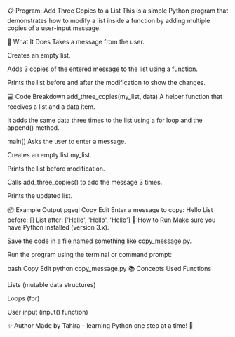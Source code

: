 📋 Program: Add Three Copies to a List
This is a simple Python program that demonstrates how to modify a list inside a function by adding multiple copies of a user-input message.

🧠 What It Does
Takes a message from the user.

Creates an empty list.

Adds 3 copies of the entered message to the list using a function.

Prints the list before and after the modification to show the changes.

💻 Code Breakdown
add_three_copies(my_list, data)
A helper function that receives a list and a data item.

It adds the same data three times to the list using a for loop and the append() method.

main()
Asks the user to enter a message.

Creates an empty list my_list.

Prints the list before modification.

Calls add_three_copies() to add the message 3 times.

Prints the updated list.

📦 Example Output
pgsql
Copy
Edit
Enter a message to copy: Hello
List before: []
List after: ['Hello', 'Hello', 'Hello']
🔧 How to Run
Make sure you have Python installed (version 3.x).

Save the code in a file named something like copy_message.py.

Run the program using the terminal or command prompt:

bash
Copy
Edit
python copy_message.py
📚 Concepts Used
Functions

Lists (mutable data structures)

Loops (for)

User input (input() function)

✨ Author
Made by Tahira – learning Python one step at a time! 🚀